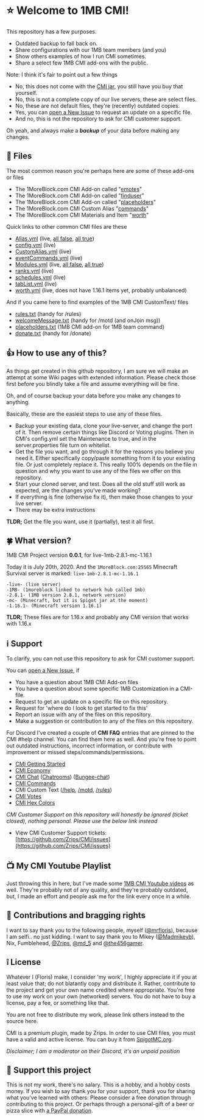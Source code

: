 # :star: Welcome to 1MB CMI!

This repository has a few purposes. 

 - Outdated backup to fall back on.
 - Share configurations with our 1MB team members (and you)
 - Show others examples of how I run CMI sometimes.
 - Share a select few 1MB CMI add-ons with the public.

Note: I think it's fair to point out a few things

- No, this does not come with the [CMI jar](https://www.spigotmc.org/resources/3742/), you still have you buy that yourself.
- No, this is not a complete copy of our live servers, these are select files.
- No, these are not default files, they're (recently) outdated copies.
- Yes, you can [open a New Issue](https://github.com/The456gamerDev/CMI/issues) to request an update on a specific file.
- And no, this is not the repository to ask for CMI customer support.

Oh yeah, and always make a ***backup*** of your data before making any changes.


## :file_folder: Files

The most common reason you're perhaps here are some of these add-ons or files

- The 1MoreBlock.com CMI Add-on called "[emotes](https://github.com/The456gamerDev/CMI/blob/master/live-1mb-2.8.1-mc-1.16.1/plugins/CMI/1MB-ADDON-emotes.yml)" 
- The 1MoreBlock.com CMI Add-on called "[finduser](https://github.com/The456gamerDev/CMI/blob/master/live-1mb-2.8.1-mc-1.16.1/plugins/CMI/1MB-ADDON-finduser.sh)" 
- The 1MoreBlock.com CMI Add-on called "[placeholders](https://github.com/The456gamerDev/CMI/blob/master/live-1mb-2.8.1-mc-1.16.1/plugins/CMI/CustomText/placeholders.txt)" 
- The 1MoreBlock.com CMI Custom Alias "[commands](https://github.com/The456gamerDev/CMI/blob/master/live-1mb-2.8.1-mc-1.16.1/plugins/CMI/CustomAlias.yml)" 
- The 1MoreBlock.com CMI Materials and Item "[worth](https://github.com/The456gamerDev/CMI/blob/master/live-1mb-2.8.1-mc-1.16.1/plugins/CMI/worth.yml)" 

Quick links to other common CMI files are these

- [Alias.yml](https://github.com/The456gamerDev/CMI/blob/master/live-1mb-2.8.1-mc-1.16.1/plugins/CMI/Alias.yml) (live, [all false](https://github.com/The456gamerDev/CMI/blob/master/live-1mb-2.8.1-mc-1.16.1/plugins/CMI/Alias_false.yml), [all true](https://github.com/The456gamerDev/CMI/blob/master/live-1mb-2.8.1-mc-1.16.1/plugins/CMI/Alias_true.yml))
- [config.yml](https://github.com/The456gamerDev/CMI/blob/master/live-1mb-2.8.1-mc-1.16.1/plugins/CMI/config.yml) (live)
- [CustomAlias.yml](https://github.com/The456gamerDev/CMI/blob/master/live-1mb-2.8.1-mc-1.16.1/plugins/CMI/CustomAlias.yml) (live)
- [eventCommands.yml](https://github.com/The456gamerDev/CMI/blob/master/live-1mb-2.8.1-mc-1.16.1/plugins/CMI/eventCommands.yml) (live)
- [Modules.yml](https://github.com/The456gamerDev/CMI/blob/master/live-1mb-2.8.1-mc-1.16.1/plugins/CMI/Modules.yml) (live, [all false](https://github.com/The456gamerDev/CMI/blob/master/live-1mb-2.8.1-mc-1.16.1/plugins/CMI/Modules_false.yml), [all true](https://github.com/The456gamerDev/CMI/blob/master/live-1mb-2.8.1-mc-1.16.1/plugins/CMI/Modules_true.yml))
- [ranks.yml](https://github.com/The456gamerDev/CMI/blob/master/live-1mb-2.8.1-mc-1.16.1/plugins/CMI/ranks.yml) (live)
- [schedules.yml](https://github.com/The456gamerDev/CMI/blob/master/live-1mb-2.8.1-mc-1.16.1/plugins/CMI/schedules.yml) (live)
- [tabList.yml](https://github.com/The456gamerDev/CMI/blob/master/live-1mb-2.8.1-mc-1.16.1/plugins/CMI/tabList.yml) (live)
- [worth.yml](https://github.com/The456gamerDev/CMI/blob/master/live-1mb-2.8.1-mc-1.16.1/plugins/CMI/worth.yml) (live, does not have 1.16.1 items yet, probably unbalanced)

And if you came here to find examples of the 1MB CMI CustomText/ files

- [rules.txt](https://github.com/The456gamerDev/CMI/blob/master/live-1mb-2.8.1-mc-1.16.1/plugins/CMI/CustomText/rules.txt) (handy for /rules)
- [welcomeMessage.txt](https://github.com/The456gamerDev/CMI/blob/master/live-1mb-2.8.1-mc-1.16.1/plugins/CMI/CustomText/welcomeMessage.txt) (handy for /motd (and onJoin msg)) 
- [placeholders.txt](https://github.com/The456gamerDev/CMI/blob/master/live-1mb-2.8.1-mc-1.16.1/plugins/CMI/CustomText/placeholders.txt) (1MB CMI add-on for 1MB team command)
- [donate.txt](https://github.com/The456gamerDev/CMI/blob/master/live-1mb-2.8.1-mc-1.16.1/plugins/CMI/CustomText/donate.txt) (handy for /donate)

## :thumbsup: How to use any of this?

As things get created in this github repository, I am sure we will make an attempt at some Wiki pages with extended information. Please check those first before you blindly take a file and assume everything will be fine.

Oh, and of course backup your data before you make any changes to anything.

Basically, these are the easiest steps to use any of these files.

- Backup your existing data, clone your live-server, and change the port of it. Then remove certain things like Discord or Voting plugins. Then in CMI's config.yml set the Maintenance to true, and in the server.properties file turn on whitelist. 
- Get the file you want, and go through it for the reasons you believe you need it. Either specifically copy/paste something from it to your existing file. Or just completely replace it. This really 100% depends on the file in question and why you want to use any of the files we offer on this repository. 
- Start your cloned server, and test. Does all the old stuff still work as expected, are the changes you've made working?
- If everything is fine (otherwise fix it), then make those changes to your live server.
- There may be extra instructions	

**TLDR;** Get the file you want, use it (partially), test it all first.

## :four_leaf_clover: What version?

1MB CMI Project version **0.0.1**, for live-1mb-2.8.1-mc-1.16.1

Today it is July 20th, 2020. And the `1MoreBlock.com:25565` Minecraft Survival server is marked: `live-1mb-2.8.1-mc-1.16.1`
```
-live- (live server)
-1MB- (1moreblock linked to network hub called 1mb)
-2.8.1- (1MB version 2.8.1, network version)
-mc- (Minecraft, but it is Spigot jar at the moment)
-1.16.1- (Minecraft version 1.16.1)
```
**TLDR;** These files are for 1.16.x and probably any CMI version that works with 1.16.x

## :information_source: Support

To clarify, you can not use this repository to ask for CMI customer support.

You can [open a New Issue](https://github.com/The456gamerDev/CMI/issues), if

- You have a question about 1MB CMI Add-on files
- You have a question about some specific 1MB Customization in a CMI-file.
- Request to get an update on a specific file on this repository.
- Request for 'where do I look to get started to fix this'
- Report an issue with any of the files on this repository.
- Make a suggestion or contribution to any of the files on this repository.

For Discord I've created a couple of **CMI FAQ** entries that are pinned to the CMI #help channel. You can find them here as well. And you're free to point out outdated instructions, incorrect information, or contribute with improvement or missed steps/commands/permissions.

- [CMI Getting Started](https://github.com/The456gamerDev/CMI/blob/master/live-1mb-2.8.1-mc-1.16.1/plugins/CMI/FAQ/cmi-gettingstarted.md)
- [CMI Economy](https://github.com/The456gamerDev/CMI/blob/master/live-1mb-2.8.1-mc-1.16.1/plugins/CMI/FAQ/cmi-economy.md)
- [CMI Chat](https://github.com/The456gamerDev/CMI/blob/master/live-1mb-2.8.1-mc-1.16.1/plugins/CMI/FAQ/cmi-chat.md) ([Chatrooms](https://github.com/The456gamerDev/CMI/blob/master/live-1mb-2.8.1-mc-1.16.1/plugins/CMI/FAQ/cmi-chatrooms.md)) ([Bungee-chat](https://github.com/The456gamerDev/CMI/blob/master/live-1mb-2.8.1-mc-1.16.1/plugins/CMI/FAQ/cmi-bungee.md))
- [CMI Commands](https://github.com/The456gamerDev/CMI/blob/master/live-1mb-2.8.1-mc-1.16.1/plugins/CMI/FAQ/cmi-commands.md)
- CMI Custom Text ([/help](https://github.com/The456gamerDev/CMI/blob/master/live-1mb-2.8.1-mc-1.16.1/plugins/CMI/FAQ/cmi-help.md), [/motd](https://github.com/The456gamerDev/CMI/blob/master/live-1mb-2.8.1-mc-1.16.1/plugins/CMI/FAQ/cmi-motd.md), [/rules](https://github.com/The456gamerDev/CMI/blob/master/live-1mb-2.8.1-mc-1.16.1/plugins/CMI/FAQ/cmi-rules.md))
- [CMI Votes](https://github.com/The456gamerDev/CMI/blob/master/live-1mb-2.8.1-mc-1.16.1/plugins/CMI/FAQ/cmi-votes.md)
- [CMI Hex Colors](https://github.com/The456gamerDev/CMI/blob/master/live-1mb-2.8.1-mc-1.16.1/plugins/CMI/FAQ/cmi-hexcolors.md)

*CMI Customer Support on this repository will honestly be ignored (ticket closed), nothing personal. Please use the below link instead*

- View CMI Customer Support tickets: [https://github.com/Zrips/CMI/issues](https://github.com/Zrips/CMI/issues)

## :tv: My CMI Youtube Playlist

Just throwing this in here, but I've made some [1MB CMI Youtube videos](https://www.youtube.com/playlist?list=PLAgWLDdkOWlq8pnYuzIVAl2doNg1vmDD_) as well. They're probably not of any quality, and they're probably outdated, but, I made an effort and people ask me for the link every once in a while.

## :crown: Contributions and bragging rights

I want to say thank you to the following people, myself ([@mrfloris](https://github.com/mrfloris)), because I am selfi.. no just kidding. I want to say thank you to Mikey ([@Madmikeyb](https://github.com/Madmikeyb)), Nix, Fumblehead, [@Zrips](https://github.com/Zrips), [@md_5](https://github.com/md-5/) and [@the456gamer](https://github.com/the456gamer).

## :grey_exclamation: License

Whatever I (Floris) make, I consider 'my work', I highly appreciate it if you at least value that; do not blatantly copy and distribute it. Rather, contribute to the project and get your own name credited where appropriate. You're free to use my work on your own (networked) servers. You do not have to buy a license, pay a fee, or something like that. 

You are not free to distribute my work, please link others instead to the source here.

CMI is a premium plugin, made by Zrips. In order to use CMI files, you must have a valid and active license. You can buy it from [SpigotMC.org](https://www.spigotmc.org/resources/3742/). 

_Disclaimer; I am a moderator on their Discord, it's an unpaid position_

## :punch: Support this project

This is not my work, there's no salary. This is a hobby, and a hobby costs money. If you wish to say thank you for your support, thank you for sharing what you've learned with others: Please consider a free donation through contributing to this project. Or perhaps through a personal-gift of a beer or pizza slice with [a PayPal donation](https://www.paypal.me/mrfloris). 